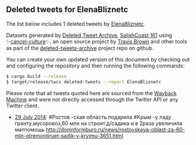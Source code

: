 ## Deleted tweets for ElenaBliznetc

The list below includes 1 deleted tweets by
[ElenaBliznetc](https://twitter.com/ElenaBliznetc).



Datasets generated by [Deleted Tweet Archive](https://twitter.com/deletedtweet161), 
[SalishCoast 161](https://twitter.com/SalishCoastA) using 
✨[cancel-culture](https://github.com/travisbrown/cancel-culture)✨, an open source project by 
[Travis Brown](https://twitter.com/travisbrown) and other tools as part of the 
[deleted-tweets-archive](https://github.com/salcoast/deleted-tweets-archive/) project repo on github.

You can create your own updated version of this document by checking out and configuring the
repository and then running the following commands:

```bash
$ cargo build --release
$ target/release/twcc deleted-tweets --report ElenaBliznetc
```

Please note that all tweets quoted here are sourced from the
[Wayback Machine](https://web.archive.org) and were not directly accessed through the Twitter API or
any Twitter client.

* [29 July 2014](https://web.archive.org/web/20140806071323/https://twitter.com/elenabliznetc/status/494022873023922176): #Ростов -ская область подарила  #Крым -у ладу гранту,мусоровоз,60 млн на строит.д/садика и в 2раза увеличила матпомощь  http://doninformburo.ru/news/rostovskaya-oblast-za-60-mln-otremontiruet-sadik-v-kryimu-3651.html <!--494022873023922176-->
